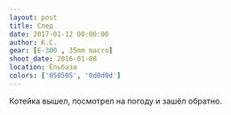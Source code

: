 ```yaml
---
layout: post
title: След
date: 2017-01-12 00:00:00
author: К.С.
gear: [E-300 , 35mm macro]
shoot_date: 2016-01-08
location: Ёльбаза
colors: ['050505', '0d0d0d']
---
```


Котейка вышел, посмотрел на погоду и зашёл обратно.
